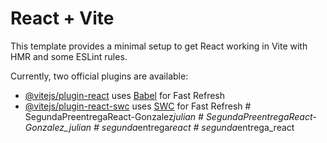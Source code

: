 # React + Vite

This template provides a minimal setup to get React working in Vite with HMR and some ESLint rules.

Currently, two official plugins are available:

- [@vitejs/plugin-react](https://github.com/vitejs/vite-plugin-react/blob/main/packages/plugin-react/README.md) uses [Babel](https://babeljs.io/) for Fast Refresh
- [@vitejs/plugin-react-swc](https://github.com/vitejs/vite-plugin-react-swc) uses [SWC](https://swc.rs/) for Fast Refresh
#   S e g u n d a P r e e n t r e g a R e a c t - G o n z a l e z _ j u l i a n  
 # SegundaPreentregaReact-Gonzalez_julian
#   s e g u n d a _ e n t r e g a _ r e a c t  
 #   s e g u n d a _ e n t r e g a _ r e a c t  
 
